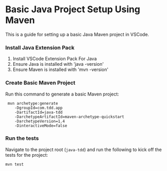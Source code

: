 # Basic Java Project Setup Using Maven

This is a guide for setting up a basic Java Maven project in VSCode.

### Install Java Extension Pack

1. Install VSCode Extension Pack For Java
2. Ensure Java is installed with 'java -version'
3. Ensure Maven is installed with 'mvn -version'

### Create Basic Maven Project

Run this command to generate a basic Maven project:

```
 mvn archetype:generate 
    -DgroupId=com.tdd.app 
    -DartifactId=java-tdd 
    -DarchetypeArtifactId=maven-archetype-quickstart 
    -DarchetypeVersion=1.4 
    -DinteractiveMode=false
 ```

 ### Run the tests

 Navigate to the project root (`java-tdd`) and run the following to kick off the tests for the project:
 
 `mvn test` 
 
